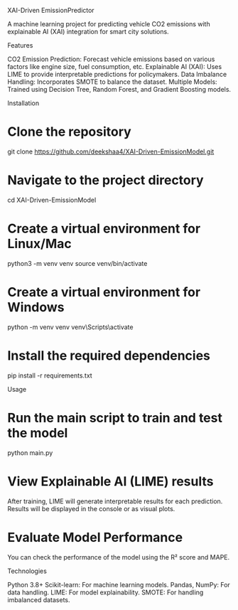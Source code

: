 XAI-Driven EmissionPredictor

A machine learning project for predicting vehicle CO2 emissions with explainable AI (XAI) integration for smart city solutions.

Features

CO2 Emission Prediction: Forecast vehicle emissions based on various factors like engine size, fuel consumption, etc.
Explainable AI (XAI): Uses LIME to provide interpretable predictions for policymakers.
Data Imbalance Handling: Incorporates SMOTE to balance the dataset.
Multiple Models: Trained using Decision Tree, Random Forest, and Gradient Boosting models.

Installation
# Clone the repository
git clone https://github.com/deekshaa4/XAI-Driven-EmissionModel.git

# Navigate to the project directory
cd XAI-Driven-EmissionModel

# Create a virtual environment for Linux/Mac
python3 -m venv venv
source venv/bin/activate

# Create a virtual environment for Windows
python -m venv venv
venv\Scripts\activate

# Install the required dependencies
pip install -r requirements.txt

Usage
# Run the main script to train and test the model
python main.py

# View Explainable AI (LIME) results
After training, LIME will generate interpretable results for each prediction.
Results will be displayed in the console or as visual plots.

# Evaluate Model Performance
You can check the performance of the model using the R² score and MAPE.

Technologies

Python 3.8+
Scikit-learn: For machine learning models.
Pandas, NumPy: For data handling.
LIME: For model explainability.
SMOTE: For handling imbalanced datasets.
